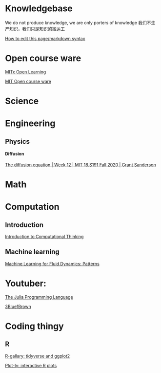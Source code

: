 # Knowledgebase
We do not produce knowledge, we are only porters of knowledge
我们不生产知识，我们只是知识的搬运工

[How to edit this page/markdown syntax](https://github.com/adam-p/markdown-here/wiki/Markdown-Cheatsheet#links)

# Open course ware
[MITx Open Learning](https://openlearning.mit.edu/courses-programs/mitx-courses-edx)

[MIT Open course ware](https://ocw.mit.edu/)


# Science

# Engineering

## Physics

#### Diffusion
[The diffusion equation | Week 12 | MIT 18.S191 Fall 2020 | Grant Sanderson](https://www.youtube.com/watch?v=a3V0BJLIo_c)


# Math

# Computation
## Introduction
[Introduction to Computational Thinking](https://computationalthinking.mit.edu/Fall20/)

## Machine learning
[Machine Learning for Fluid Dynamics: Patterns](https://www.youtube.com/watch?v=3fOXIbycAmc)


# Youtuber:
[The Julia Programming Language](https://www.youtube.com/user/JuliaLanguage)

[3Blue1Brown](https://www.youtube.com/channel/UCYO_jab_esuFRV4b17AJtAw)

# Coding thingy
## R
[R-gallary: tidyverse and ggplot2](https://www.r-graph-gallery.com)

[Plot-ly: interactive R plots](https://plotly.com)
